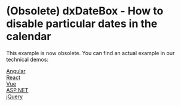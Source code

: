 # (Obsolete) dxDateBox - How to disable particular dates in the calendar

This example is now obsolete. You can find an actual example in our technical demos:

[Angular](https://js.devexpress.com/Demos/WidgetsGallery/Demo/DateBox/Overview/Angular/Light/)<br/>
[React](https://js.devexpress.com/Demos/WidgetsGallery/Demo/DateBox/Overview/React/Light/)<br/>
[Vue](https://js.devexpress.com/Demos/WidgetsGallery/Demo/DateBox/Overview/Vue/Light/)<br/>
[ASP.NET](https://js.devexpress.com/Demos/WidgetsGallery/Demo/DateBox/Overview/NetCore/Light/)<br/>
[jQuery](https://js.devexpress.com/Demos/WidgetsGallery/Demo/DateBox/Overview/jQuery/Light/)<br/>
